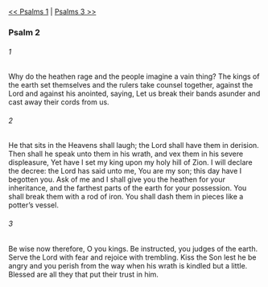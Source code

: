 [<< Psalms 1](Psalms%201.md)  |  [Psalms 3 >>](Psalms%203.md)

### Psalm 2
###### 1
Why do the heathen rage and the people imagine a vain thing? The kings of the earth set themselves and the rulers take counsel together, against the Lord and against his anointed, saying, Let us break their bands asunder and cast away their cords from us.

###### 2
He that sits in the Heavens shall laugh; the Lord shall have them in derision. Then shall he speak unto them in his wrath, and vex them in his severe displeasure, Yet have I set my king upon my holy hill of Zion. I will declare the decree: the Lord has said unto me, You are my son; this day have I begotten you. Ask of me and I shall give you the heathen for your inheritance, and the farthest parts of the earth for your possession. You shall break them with a rod of iron. You shall dash them in pieces like a potter’s vessel.

###### 3
Be wise now therefore, O you kings. Be instructed, you judges of the earth. Serve the Lord with fear and rejoice with trembling. Kiss the Son lest he be angry and you perish from the way when his wrath is kindled but a little. Blessed are all they that put their trust in him.